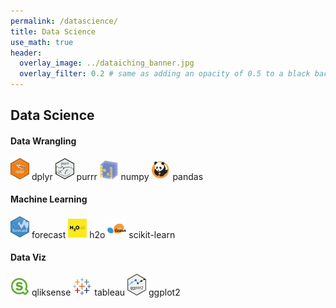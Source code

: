 ```yaml
---
permalink: /datascience/
title: Data Science
use_math: true
header:
  overlay_image: ../dataiching_banner.jpg
  overlay_filter: 0.2 # same as adding an opacity of 0.5 to a black background
---
```


## Data Science

#### Data Wrangling
<div>
    <img src="../images/logo/dplyr.jpg" width="30" alt="dplyr icon" title="dplyr">
    dplyr
    <img src="../images/logo/purrr.jpg" width="30" alt="purrr icon" title="purrr">
    purrr
    <img src="../images/logo/np.png" width="30" alt="numpy icon" title="numpy">
    numpy
    <img src="../images/logo/pandas.png" width="30" alt="pandas icon" title="pandas">
    pandas
</div>

#### Machine Learning
<div>
  <img src="../images/logo/forecast.png" width="30" alt="forecast icon" title="forecast">
  forecast
  <img src="../images/logo/h2o.png" width="30" alt="h2o icon" title="h2o">
  h2o
  <img src="../images/logo/sklearn.png" width="30" alt="sklearn icon" title="scikit-learn">
  scikit-learn
</div>

#### Data Viz
<div>
<img src="../images/logo/qliksense.PNG" width="30" alt="qliksense icon" title="qliksense">
qliksense
<img src="../images/logo/tableau.PNG" width="30" alt="tableau icon" title="tableau">
tableau
<img src="../images/logo/ggplot2.png" width="30" alt="ggplot2 icon" title="ggplot2">
ggplot2

</div>
